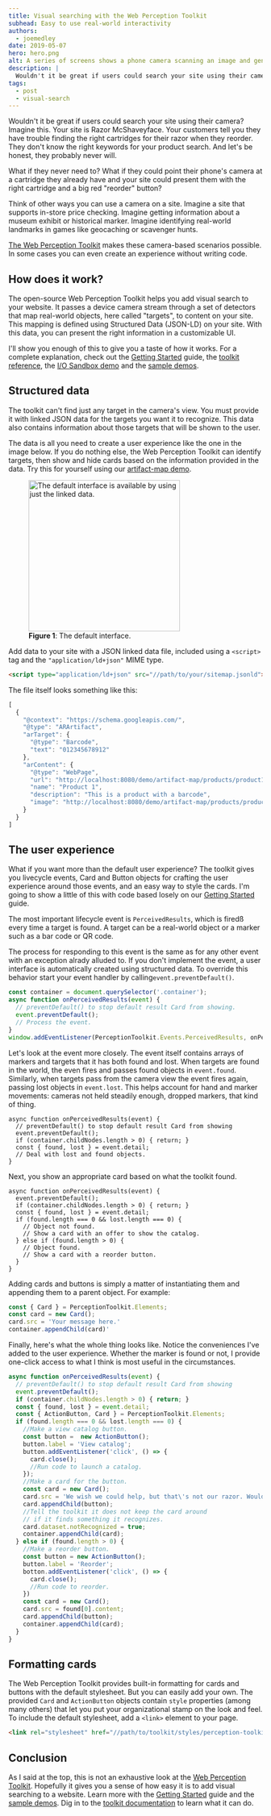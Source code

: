 ```yaml
---
title: Visual searching with the Web Perception Toolkit
subhead: Easy to use real-world interactivity
authors:
  - joemedley
date: 2019-05-07
hero: hero.png
alt: A series of screens shows a phone camera scanning an image and generating a link.
description: |
  Wouldn't it be great if users could search your site using their camera?
tags:
  - post
  - visual-search
---
```

Wouldn't it be great if users could search your site using their camera? Imagine
this. Your site is Razor McShaveyface. Your customers tell you they have trouble
finding the right cartridges for their razor when they reorder. They don't know
the right keywords for your product search. And let's be honest, they probably
never will.

What if they never need to? What if they could point their phone's camera at a
cartridge they already have and your site could present them with the right
cartridge and a big red "reorder" button?

Think of other ways you can use a camera on a site. Imagine a site that
supports in-store price checking. Imagine getting information about a museum
exhibit or historical marker. Imagine identifying real-world landmarks in games
like geocaching or scavenger hunts.

[The Web Perception Toolkit](https://github.com/GoogleChromeLabs/perception-toolkit)
makes these camera-based scenarios possible. In some cases you can even create
an experience without writing code.

## How does it work?

The open-source Web Perception Toolkit helps you add visual search to your
website. It passes a device camera stream through a set of detectors that map
real-world objects, here called "targets", to content on your site. This mapping is defined
using Structured Data (JSON-LD) on your site. With this data, you can present the right information in a customizable
UI.

I'll show you enough of this to give you a taste of how it works. For a complete
explanation, check out the [Getting
Started](https://perceptiontoolkit.dev/getting-started/) guide, the [toolkit
reference](https://perceptiontoolkit.dev/documentation/), the [I/O Sandbox demo](https://io.perceptiontoolkit.dev/) and the [sample demos](https://github.com/GoogleChromeLabs/perception-toolkit/tree/restructure_demo/demo).

## Structured data

The toolkit can't find just any target in the camera's view. You must provide it
with linked JSON data for the targets you want it to recognize. This data also
contains information about those targets that will be shown to the user.

The data is all you need to create a user experience like the one in the image
below. If you do nothing else, the Web Perception Toolkit can identify targets,
then show and hide cards based on the information provided in the data. Try this
for yourself using our [artifact-map
demo](https://github.com/GoogleChromeLabs/perception-toolkit/tree/master/demo/artifact-map).

<figure class="w-figure w-figure--center">
  <img class="w-screenshot" src="found-target.png"
       alt="The default interface is available by using just the linked data." class="screenshot"
       width="300">
  <figcaption class="w-figcaption w-figcaption--center">
    <b>Figure 1</b>: The default interface.
  </figcaption>
</figure>

Add data to your site with a JSON linked data file, included using a `<script>`
tag and the `"application/ld+json"` MIME type.

```html
<script type="application/ld+json" src="//path/to/your/sitemap.jsonld">
```

The file itself looks something like this:

```js
[
  {
    "@context": "https://schema.googleapis.com/",
    "@type": "ARArtifact",
    "arTarget": {
      "@type": "Barcode",
      "text": "012345678912"
    },
    "arContent": {
      "@type": "WebPage",
      "url": "http://localhost:8080/demo/artifact-map/products/product1.html",
      "name": "Product 1",
      "description": "This is a product with a barcode",
      "image": "http://localhost:8080/demo/artifact-map/products/product1.png"
    }
  }
]
```

## The user experience

What if you want more than the default user experience? The toolkit gives you
livecycle events, Card and Button objects for crafting the user experience
around those events, and an easy way to style the cards. I'm going to show a
little of this with code based losely on our [Getting
Started](https://perceptiontoolkit.dev/getting-started/) guide.

The most important lifecycle event is `PerceivedResults`, which is firedß every
time a target is found. A target can be a real-world object or a marker such as
a bar code or QR code.

The process for responding to this event is the same as for any other event with
an exception alrady alluded to. If you don't implement the event, a user
interface is automatically created using structured data. To override this
behavior start your event handler by calling`event.preventDefault()`.

```js
const container = document.querySelector('.container');
async function onPerceivedResults(event) {
  // preventDefault() to stop default result Card from showing.
  event.preventDefault();
  // Process the event.
}
window.addEventListener(PerceptionToolkit.Events.PerceivedResults, onPerceivedResults);
```

Let's look at the event more closely. The event itself contains arrays of
markers and targets that it has both found and lost. When targets are found in
the world, the even fires and passes found objects in `event.found`. Similarly,
when targets pass from the camera view the event fires again, passing lost
objects in `event.lost`. This helps account for hand and marker movements:
cameras not held steadily enough, dropped markers, that kind of thing.

```js/4
async function onPerceivedResults(event) {
  // preventDefault() to stop default result Card from showing
  event.preventDefault();
  if (container.childNodes.length > 0) { return; }
  const { found, lost } = event.detail;
  // Deal with lost and found objects.
}
```

Next, you show an appropriate card based on what the toolkit found.

```js/4-10
async function onPerceivedResults(event) {
  event.preventDefault();
  if (container.childNodes.length > 0) { return; }
  const { found, lost } = event.detail;
  if (found.length === 0 && lost.length === 0) {
    // Object not found.
    // Show a card with an offer to show the catalog.
  } else if (found.length > 0) {
    // Object found.
    // Show a card with a reorder button.
  }
}
```

Adding cards and buttons is simply a matter of instantiating them and appending
them to a parent object. For example:

```js
const { Card } = PerceptionToolkit.Elements;
const card = new Card();
card.src = 'Your message here.'
container.appendChild(card)'
```

Finally, here's what the whole thing looks like. Notice the conveniences I've
added to the user experience. Whether the marker is found or not, I provide
one-click access to what I think is most useful in the circumstances.

```js
async function onPerceivedResults(event) {
  // preventDefault() to stop default result Card from showing
  event.preventDefault();
  if (container.childNodes.length > 0) { return; }
  const { found, lost } = event.detail;
  const { ActionButton, Card } = PerceptionToolkit.Elements;
  if (found.length === 0 && lost.length === 0) {
    //Make a view catalog button.
    const button =  new ActionButton();
    button.label = 'View catalog';
    button.addEventListener('click', () => {
      card.close();
      //Run code to launch a catalog.
    });
    //Make a card for the button.
    const card = new Card();
    card.src = 'We wish we could help, but that\'s not our razor. Would you like to see our catalog?';
    card.appendChild(button);
    //Tell the toolkit it does not keep the card around
    // if it finds something it recognizes.
    card.dataset.notRecognized = true;
    container.appendChild(card);
  } else if (found.length > 0) {
    //Make a reorder button.
    const button = new ActionButton();
    button.label = 'Reorder';
    botton.addEventListener('click', () => {
      card.close();
      //Run code to reorder.
    })
    const card = new Card();
    card.src = found[0].content;
    card.appendChild(button);
    container.appendChild(card);
  }
}
```

## Formatting cards

The Web Perception Toolkit provides built-in formatting for cards and buttons
with the default stylesheet. But you can easily add your own. The provided
`Card` and `ActionButton` objects contain `style` properties (among many others)
that let you put your organizational stamp on the look and feel. To include the
default stylesheet, add a `<link>` element to your page.

```html
<link rel="stylesheet" href="//path/to/toolkit/styles/perception-toolkit.css">
```

## Conclusion

As I said at the top, this is not an exhaustive look at the [Web Perception
Toolkit](https://github.com/GoogleChromeLabs/perception-toolkit). Hopefully it gives
you a sense of how easy it is to add visual searching to a website. Learn more
with the [Getting Started](https://perceptiontoolkit.dev/getting-started/) guide
and the [sample
demos](https://github.com/GoogleChromeLabs/perception-toolkit/tree/restructure_demo/demo).
Dig in to the [toolkit
documentation](https://perceptiontoolkit.dev/documentation/) to learn what it
can do.
